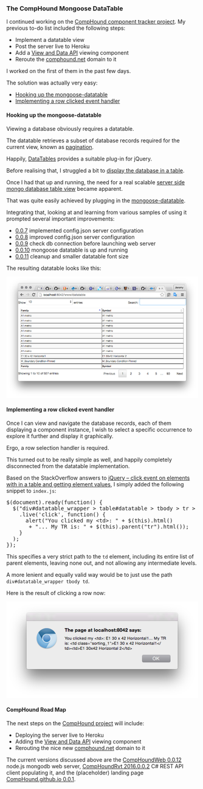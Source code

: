 <head>
<title>The 3D Web Coder</title>
<meta http-equiv="Content-Type" content="text/html; charset=utf-8"/>
<link rel="stylesheet" type="text/css" href="3dwc.css"/>
<script src="run_prettify.js" type="text/javascript"></script>
<!--
<script src="https://google-code-prettify.googlecode.com/svn/loader/run_prettify.js" type="text/javascript"></script>
-->
</head>

<!---

#mongolab #heroku #mongoosejs #expressjs
#Autodesk #IoT #SeeControl #cloud #adsk
#3dwebcoder #python #adskdevnetwrk #adsk #markdown #asciidoc
#gcal #caldav #cloud #googleapi #restapi
#milanojs
#3dwebaccel #prague #webgl #3dweb #a360
#au2015 #autocad #inventor #ah8 #cubeathens #developers
#aws #revitapi #jquery #handlebars #heroku
#ViewAndDataAPI
#JsFiddle #Reactjs #3dwebcoder #autodesku #rtceur
akn_include
#RestSharp

The CompHound #Mongoose DataTable #MongoDB #3dwebcoder #revitapi #jquery #javascript #nodejs #adsk #bim #aec

I continued working on the CompHound component tracker project. To-do:
&ndash; Implement a datatable view
&ndash; Post the server live to Heroku
&ndash; Add a View and Data API viewing component
&ndash; Reroute the comphound.net domain...
The solution was easy
&ndash; Hooking up the mongoose-datatable
&ndash; Implementing a row clicked event handler...

-->


### The CompHound Mongoose DataTable

I continued working on the
[CompHound component tracker project](https://github.com/comphound).
My previous to-do list included the following steps:

- Implement a datatable view
- Post the server live to Heroku
- Add a [View and Data API](https://developer.autodesk.com/) viewing component
- Reroute the [comphound.net](http://comphound.net) domain to it

I worked on the first of them in the past few days.

The solution was actually very easy:

- [Hooking up the mongoose-datatable](#2)
- [Implementing a row clicked event handler](#3)


#### <a name="2"></a>Hooking up the mongoose-datatable

Viewing a database obviously requires a datatable.

The datatable retrieves a subset of database records required for the current view, known as
[pagination](https://en.wikipedia.org/wiki/Pagination).

Happily, [DataTables](http://www.datatables.net) provides a suitable plug-in for jQuery.

Before realising that, I struggled a bit to
[display the database in a table](http://the3dwebcoder.typepad.com/blog/2015/09/towards-a-comphound-mongo-database-table-view.html#2).

Once I had that up and running, the need for a real scalable
[server side mongo database table view](http://the3dwebcoder.typepad.com/blog/2015/09/towards-a-comphound-mongo-database-table-view.html#4) became apparent.

That was quite easily achieved by plugging in the
[mongoose-datatable](https://github.com/eherve/mongoose-datatable).

Integrating that, looking at and learning from various samples of using it prompted several important improvements:

- [0.0.7](https://github.com/CompHound/CompHoundWeb/releases/tag/0.0.7) implemented config.json server configuration
- [0.0.8](https://github.com/CompHound/CompHoundWeb/releases/tag/0.0.8) improved config.json server configuration
- [0.0.9](https://github.com/CompHound/CompHoundWeb/releases/tag/0.0.9) check db connection before launching web server
- [0.0.10](https://github.com/CompHound/CompHoundWeb/releases/tag/0.0.10) mongoose datatable is up and running
- [0.0.11](https://github.com/CompHound/CompHoundWeb/releases/tag/0.0.11) cleanup and smaller datatable font size

The resulting datatable looks like this:

<center>
<img src="img/comphound_datatable.png" alt="CompHound datatable"/>
</center>



#### <a name="4"></a>Implementing a row clicked event handler

Once I can view and navigate the database records, each of them displaying a component instance, I wish to select a specific occurrence to explore it further and display it graphically.

Ergo, a row selection handler is required.

This turned out to be really simple as well, and happily completely disconnected from the datatable implementation.

Based on the StackOverflow answers to
[jQuery &ndash; click event on <tr> elements with in a table and getting <td> element values](http://stackoverflow.com/questions/3458571/jquery-click-event-on-tr-elements-with-in-a-table-and-getting-td-element-v),
I simply added the following snippet to `index.js`:

<pre class="prettyprint">
$(document).ready(function() {
  $("div#datatable_wrapper &gt; table#datatable &gt; tbody &gt; tr &gt; td")
    .live('click', function() {
      alert("You clicked my &lt;td&gt;: " + $(this).html()
       + "... My TR is: " + $(this).parent("tr").html());
    }
  );
});
</pre>

This specifies a very strict path to the `td` element, including its entire list of parent elements, leaving none out, and not allowing any intermediate levels.

A more lenient and equally valid way would be to just use the path `div#datatable_wrapper tbody td`.

Here is the result of clicking a row now:

<center>
<img src="img/comphound_datatable_row_alert.png" alt="CompHound datatable row selection alert"/>
</center>



#### <a name="5"></a>CompHound Road Map

The next steps on the
[CompHound project](https://github.com/comphound) will
include:

- Deploying the server live to Heroku
- Adding the [View and Data API](https://developer.autodesk.com/) viewing component
- Rerouting the nice new [comphound.net](http://comphound.net) domain to it

The current versions discussed above are the
[CompHoundWeb 0.0.12](https://github.com/CompHound/CompHoundWeb/releases/tag/0.0.12) node.js mongodb web server,
[CompHoundRvt 2016.0.0.2](https://github.com/CompHound/CompHoundRvt/releases/tag/2016.0.0.2) C# REST API client populating it, and
the (placeholder) landing page
[CompHound.github.io 0.0.1](https://github.com/CompHound/CompHound.github.io/releases/tag/0.0.1).
